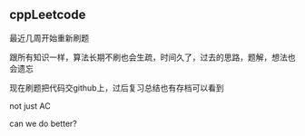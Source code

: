 ## cppLeetcode

最近几周开始重新刷题

跟所有知识一样，算法长期不刷也会生疏，时间久了，过去的思路，题解，想法也会遗忘

现在刷题把代码交github上，过后复习总结也有存档可以看到

not just AC

can we do better?
